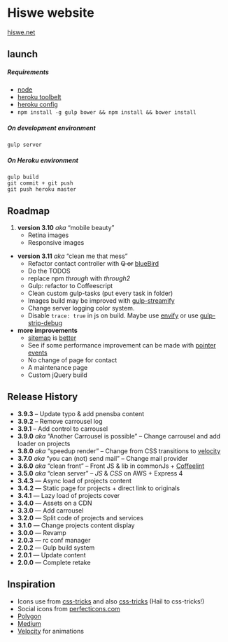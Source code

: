 # Hiswe website

[hiswe.net](http://hiswe.net)

## launch

##### Requirements

- [node](http://nodejs.org/download/)
- [heroku toolbelt](https://toolbelt.heroku.com/)
- [heroku config](https://github.com/ddollar/heroku-config)
- ```npm install -g gulp bower && npm install && bower install```


##### On development environment

```
gulp server
```

##### On Heroku environment

```
gulp build
git commit + git push
git push heroku master
```

## Roadmap

1. **version 3.10** *aka* “mobile beauty”
	- Retina images
	- Responsive images
- **version 3.11** *aka* “clean me that mess”
	- Refactor contact controller with ~~Q or~~ [blueBird](https://github.com/petkaantonov/bluebird)
	- Do the TODOS
	- replace npm *through* with *through2*	
	- Gulp: refactor to Coffeescript
	- Clean custom gulp-tasks (put every task in folder)
	- Images build may be improved with [gulp-streamify](https://github.com/nfroidure/gulp-streamify)
	- Change server logging color system.	
	- Disable `trace: true` in js on build. Maybe use [envify](https://github.com/hughsk/envify) or use [gulp-strip-debug](https://www.npmjs.org/package/gulp-strip-debug/) 	
- **more improvements**
	- [sitemap](https://www.npmjs.org/package/gulp-sitemap) is [better](http://anthony.nelz.in/labo/de-limportance-dune-site-map/)
	- See if some performance improvement can be made with [pointer events](http://www.thecssninja.com/javascript/pointer-events-60fps)
	- No change of page for contact
	- A maintenance page
	- Custom jQuery build

## Release History

- **3.9.3** – Update typo & add pnensba content 
- **3.9.2** – Remove carrousel log
- **3.9.1** – Add control to carrousel
- **3.9.0** *aka* “Another Carrousel is possible” – Change carrousel and add loader on projects
- **3.8.0** *aka* “speedup render” – Change from CSS transitions to [velocity](http://julian.com/research/velocity/)
- **3.7.0** *aka* “you can (not) send mail” – Change mail provider
- **3.6.0** *aka* “clean front” – Front JS & lib in commonJs + [Coffeelint](https://www.npmjs.org/package/gulp-coffeelint/)
- **3.5.0** *aka* “clean server” – *JS* & *CSS* on AWS + Express 4
- **3.4.3** — Async load of projects content 
- **3.4.2** — Static page for projects + direct link to originals
- **3.4.1** — Lazy load of projects cover 
- **3.4.0** — Assets on a CDN
- **3.3.0** — Add carrousel
- **3.2.0** — Split code of projects and services
- **3.1.0** — Change projects content display 
- **3.0.0** — Revamp
- **2.0.3** — rc conf manager
- **2.0.2** — Gulp build system
- **2.0.1** — Update content
- **2.0.0** — Complete retake


## Inspiration

- Icons use from [css-tricks](http://css-tricks.com/svg-sprites-use-better-icon-fonts/) and also [css-tricks](http://css-tricks.com/icon-fonts-vs-svg/) (Hail to css-tricks!)
- Social icons from [perfecticons.com](http://perfecticons.com/)
- [Polygon](http://www.polygon.com/2014/4/7/5582644/mlb-14-the-show-review)
- [Medium](https://medium.com/gulp-js-build/23812e4c9ec1)
- [Velocity](http://julian.com/research/velocity/) for animations
